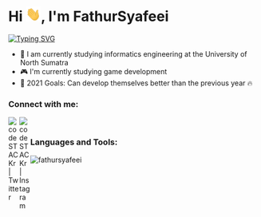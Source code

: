 <h1>Hi <img src="https://raw.githubusercontent.com/ABSphreak/ABSphreak/master/gifs/Hi.gif" width="30px">, I'm FathurSyafeei</h1>

[![Typing SVG](https://readme-typing-svg.herokuapp.com?font=monospace&color=2c384a&ize=30&width=600&lines=A+student+associate's+degree+Informatics+Engineering)](https://git.io/typing-svg)

- 🔬 I am currently studying informatics engineering at the University of North Sumatra
- 🎮 I'm currently studying game development
- 🎯 2021 Goals: Can develop themselves better than the previous year 🔥

### Connect with me:
[<img align="left" alt="codeSTACKr | Twitter" width="22px" src="https://raw.githubusercontent.com/rahuldkjain/github-profile-readme-generator/master/src/images/icons/Social/twitter.svg" />][twitter]
[<img align="left" alt="codeSTACKr | Instagram" width="22px" src="https://raw.githubusercontent.com/rahuldkjain/github-profile-readme-generator/master/src/images/icons/Social/instagram.svg" />][instagram]
<br>
### Languages and Tools:
<p><img align="left" src="https://github-readme-stats.vercel.app/api/top-langs?username=fathursyafeei&show_icons=true&locale=en&layout=compact" alt="fathursyafeei" /></p>






[twitter]: https://twitter.com/BancinF
[instagram]: https://www.instagram.com/fathursyafeei/
